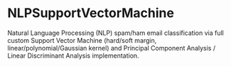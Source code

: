 # NLPSupportVectorMachine
Natural Language Processing (NLP) spam/ham email classification via full custom Support Vector Machine (hard/soft margin, linear/polynomial/Gaussian kernel) and Principal Component Analysis / Linear Discriminant Analysis implementation.
